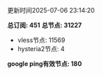 更新时间2025-07-06 23:14:20

**总订阅: 451**
**总节点: 31227**
- vless节点: 11569
- hysteria2节点: 4

**google ping有效节点: 180**
